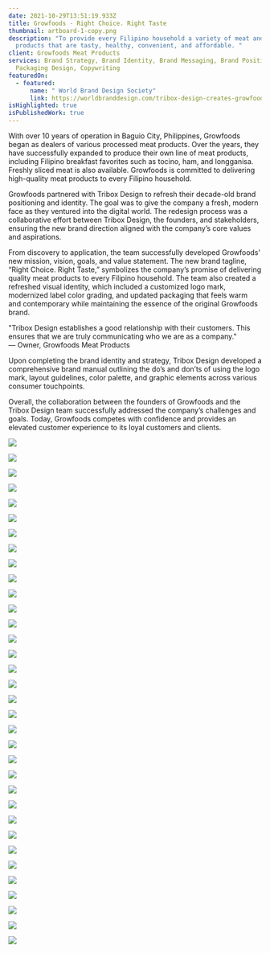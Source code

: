 ```yaml
---
date: 2021-10-29T13:51:19.933Z
title: Growfoods - Right Choice. Right Taste
thumbnail: artboard-1-copy.png
description: "To provide every Filipino household a variety of meat and poultry
  products that are tasty, healthy, convenient, and affordable. "
client: Growfoods Meat Products
services: Brand Strategy, Brand Identity, Brand Messaging, Brand Positioning,
  Packaging Design, Copywriting
featuredOn:
  - featured:
      name: " World Brand Design Society"
      link: https://worldbranddesign.com/tribox-design-creates-growfoods-brand-identity-and-brand-strategy
isHighlighted: true
isPublishedWork: true
---
```

<!--StartFragment-->

With over 10 years of operation in Baguio City, Philippines, Growfoods began as dealers of various processed meat products. Over the years, they have successfully expanded to produce their own line of meat products, including Filipino breakfast favorites such as tocino, ham, and longganisa. Freshly sliced meat is also available. Growfoods is committed to delivering high-quality meat products to every Filipino household.

Growfoods partnered with Tribox Design to refresh their decade-old brand positioning and identity. The goal was to give the company a fresh, modern face as they ventured into the digital world. The redesign process was a collaborative effort between Tribox Design, the founders, and stakeholders, ensuring the new brand direction aligned with the company’s core values and aspirations.

From discovery to application, the team successfully developed Growfoods' new mission, vision, goals, and value statement. The new brand tagline, “Right Choice. Right Taste,” symbolizes the company’s promise of delivering quality meat products to every Filipino household. The team also created a refreshed visual identity, which included a customized logo mark, modernized label color grading, and updated packaging that feels warm and contemporary while maintaining the essence of the original Growfoods brand.

"Tribox Design establishes a good relationship with their customers. This ensures that we are truly communicating who we are as a company."\
— Owner, Growfoods Meat Products

Upon completing the brand identity and strategy, Tribox Design developed a comprehensive brand manual outlining the do’s and don’ts of using the logo mark, layout guidelines, color palette, and graphic elements across various consumer touchpoints.

Overall, the collaboration between the founders of Growfoods and the Tribox Design team successfully addressed the company’s challenges and goals. Today, Growfoods competes with confidence and provides an elevated customer experience to its loyal customers and clients.

<!--EndFragment-->

![](0.png)

![](ground-pork.jpg)

![](hamonado.jpg)

![](longanisa.jpg)

![](pork-sisig.jpg)

![](shanghai.jpg)

![](hanging-wall-sign-mockup-4.jpg)

![](10.png)

![](11.png)

![](12.png)

![](13.png)

![](14.png)

![](15.png)

![](4.png)

![](5.png)

![](6.png)

![](7.png)

![](8.png)

![](9.png)

![](10.png)

![](16.png)

![](18.png)

![](19.png)

![](20.png)

![](21.png)

![](22.png)

![](23.png)

![](24.png)

![](artboard-23.png)

![](artboard-24.png)

![](artboard-25.png)

![](artboard-26.png)

![](artboard-27.png)

![](artboard-28.png)

![]()

![]()